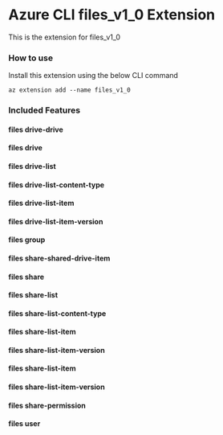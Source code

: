 # Azure CLI files_v1_0 Extension #
This is the extension for files_v1_0

### How to use ###
Install this extension using the below CLI command
```
az extension add --name files_v1_0
```

### Included Features ###
#### files drive-drive ####
#### files drive ####
#### files drive-list ####
#### files drive-list-content-type ####
#### files drive-list-item ####
#### files drive-list-item-version ####
#### files group ####
#### files share-shared-drive-item ####
#### files share ####
#### files share-list ####
#### files share-list-content-type ####
#### files share-list-item ####
#### files share-list-item-version ####
#### files share-list-item ####
#### files share-list-item-version ####
#### files share-permission ####
#### files user ####